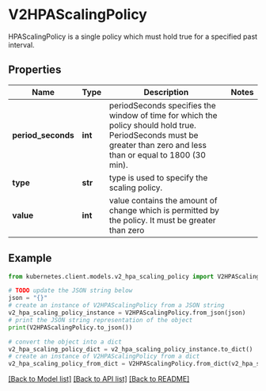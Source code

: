 # V2HPAScalingPolicy

HPAScalingPolicy is a single policy which must hold true for a specified past interval.

## Properties

Name | Type | Description | Notes
------------ | ------------- | ------------- | -------------
**period_seconds** | **int** | periodSeconds specifies the window of time for which the policy should hold true. PeriodSeconds must be greater than zero and less than or equal to 1800 (30 min). | 
**type** | **str** | type is used to specify the scaling policy. | 
**value** | **int** | value contains the amount of change which is permitted by the policy. It must be greater than zero | 

## Example

```python
from kubernetes.client.models.v2_hpa_scaling_policy import V2HPAScalingPolicy

# TODO update the JSON string below
json = "{}"
# create an instance of V2HPAScalingPolicy from a JSON string
v2_hpa_scaling_policy_instance = V2HPAScalingPolicy.from_json(json)
# print the JSON string representation of the object
print(V2HPAScalingPolicy.to_json())

# convert the object into a dict
v2_hpa_scaling_policy_dict = v2_hpa_scaling_policy_instance.to_dict()
# create an instance of V2HPAScalingPolicy from a dict
v2_hpa_scaling_policy_from_dict = V2HPAScalingPolicy.from_dict(v2_hpa_scaling_policy_dict)
```
[[Back to Model list]](../README.md#documentation-for-models) [[Back to API list]](../README.md#documentation-for-api-endpoints) [[Back to README]](../README.md)


